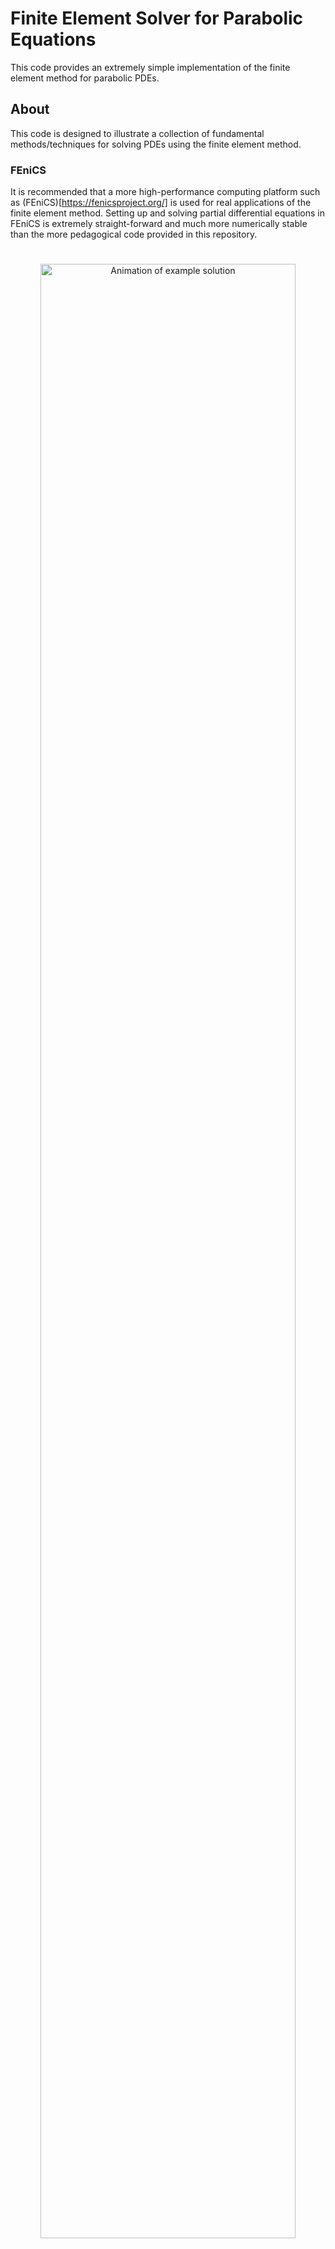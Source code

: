 # Finite Element Solver for Parabolic Equations
This code provides an extremely simple implementation of the finite element method for parabolic PDEs.

## About
This code is designed to illustrate a collection of fundamental methods/techniques for solving PDEs using the finite element method.

### FEniCS
It is recommended that a more high-performance computing platform such as (FEniCS)[https://fenicsproject.org/] is used for real applications of the finite element method.  Setting up and solving partial differential equations in FEniCS is extremely straight-forward and much more numerically stable than the more pedagogical code provided in this repository.


<p align="center"><img src="figures/Shaped_Signal.gif" alt="Animation of example solution" style="margin-top: 25px; width: 90%; height: auto; max-width: 700px;"></p> 
